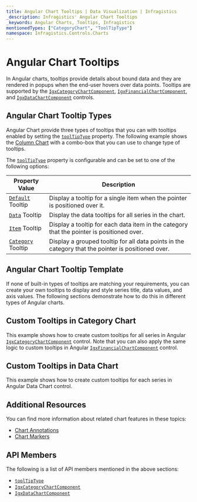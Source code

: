 ```yaml
---
title: Angular Chart Tooltips | Data Visualization | Infragistics
_description: Infragistics' Angular Chart Tooltips
_keywords: Angular Charts, Tooltips, Infragistics
mentionedTypes: ["CategoryChart", "ToolTipType"]
namespace: Infragistics.Controls.Charts
---
```


# Angular Chart Tooltips

In Angular charts, tooltips provide details about bound data and they are rendered in popups when the end-user hovers over data points. Tooltips are supported by the [`IgxCategoryChartComponent`]({environment:dvApiBaseUrl}/products/ignite-ui-angular/api/docs/typescript/latest/classes/igxcategorychartcomponent.html), [`IgxFinancialChartComponent`]({environment:dvApiBaseUrl}/products/ignite-ui-angular/api/docs/typescript/latest/classes/igxfinancialchartcomponent.html), and [`IgxDataChartComponent`]({environment:dvApiBaseUrl}/products/ignite-ui-angular/api/docs/typescript/latest/classes/igxdatachartcomponent.html) controls.

## Angular Chart Tooltip Types

Angular Chart provide three types of tooltips that you can with tooltips enabled by setting the [`toolTipType`]({environment:dvApiBaseUrl}/products/ignite-ui-angular/api/docs/typescript/latest/classes/igxdomainchartcomponent.html#tooltiptype) property. The following example shows the [Column Chart](../types/column-chart.md) with a combo-box that you can use to change type of tooltips.

<code-view style="height: 500px"
           data-demos-base-url="{environment:dvDemosBaseUrl}"
           iframe-src="{environment:dvDemosBaseUrl}/charts/category-chart-column-chart-with-tooltips"
           alt="Angular Tooltip Types Example"
           github-src="charts/category-chart/column-chart-with-tooltips">
</code-view>

<div class="divider--half"></div>

The [`toolTipType`]({environment:dvApiBaseUrl}/products/ignite-ui-angular/api/docs/typescript/latest/classes/igxdomainchartcomponent.html#tooltiptype) property is configurable and can be set to one of the following options:

| Property Value                                                                                                                         | Description                                                                                        |
| -------------------------------------------------------------------------------------------------------------------------------------- | -------------------------------------------------------------------------------------------------- |
| [`Default`]({environment:dvApiBaseUrl}/products/ignite-ui-angular/api/docs/typescript/latest/enums/tooltiptype.html#default)  Tooltip  | Display a tooltip for a single item when the pointer is positioned over it.                        |
| [`Data`]({environment:dvApiBaseUrl}/products/ignite-ui-angular/api/docs/typescript/latest/enums/tooltiptype.html#data) Tooltip         | Display the data tooltips for all series in the chart.                                             |
| [`Item`]({environment:dvApiBaseUrl}/products/ignite-ui-angular/api/docs/typescript/latest/enums/tooltiptype.html#item)  Tooltip        | Display a tooltip for each data item in the category that the pointer is positioned over.          |
| [`Category`]({environment:dvApiBaseUrl}/products/ignite-ui-angular/api/docs/typescript/latest/enums/tooltiptype.html#category) Tooltip | Display a grouped tooltip for all data points in the category that the pointer is positioned over. |

<div class="divider--half"></div>

## Angular Chart Tooltip Template

If none of built-in types of tooltips are matching your requirements, you can create your own tooltips to display and style series title, data values, and axis values. The following sections demonstrate how to do this in different types of Angular charts.

## Custom Tooltips in Category Chart

This example shows how to create custom tooltips for all series in Angular [`IgxCategoryChartComponent`]({environment:dvApiBaseUrl}/products/ignite-ui-angular/api/docs/typescript/latest/classes/igxcategorychartcomponent.html) control. Note that you can also apply the same logic to custom tooltips in Angular [`IgxFinancialChartComponent`]({environment:dvApiBaseUrl}/products/ignite-ui-angular/api/docs/typescript/latest/classes/igxfinancialchartcomponent.html) control.

<code-view style="height: 500px"
           data-demos-base-url="{environment:dvDemosBaseUrl}"
           iframe-src="{environment:dvDemosBaseUrl}/charts/category-chart-tooltip-template"
           alt="Angular Tooltip Template"
           github-src="charts/category-chart/tooltip-template">
</code-view>

<div class="divider--half"></div>

## Custom Tooltips in Data Chart

This example shows how to create custom tooltips for each series in Angular Data Chart control.

<code-view style="height: 500px"
           data-demos-base-url="{environment:dvDemosBaseUrl}"
           iframe-src="{environment:dvDemosBaseUrl}/charts/data-chart-tooltip-template"
           alt="Angular Tooltip Template"
           github-src="charts/data-chart/tooltip-template">
</code-view>

<div class="divider--half"></div>

## Additional Resources

You can find more information about related chart features in these topics:

-   [Chart Annotations](chart-annotations.md)
-   [Chart Markers](chart-markers.md)

## API Members

The following is a list of API members mentioned in the above sections:

-   [`toolTipType`]({environment:dvApiBaseUrl}/products/ignite-ui-angular/api/docs/typescript/latest/classes/igxdomainchartcomponent.html#tooltiptype)
-   [`IgxCategoryChartComponent`]({environment:dvApiBaseUrl}/products/ignite-ui-angular/api/docs/typescript/latest/classes/igxcategorychartcomponent.html)
-   [`IgxDataChartComponent`]({environment:dvApiBaseUrl}/products/ignite-ui-angular/api/docs/typescript/latest/classes/igxdatachartcomponent.html)

